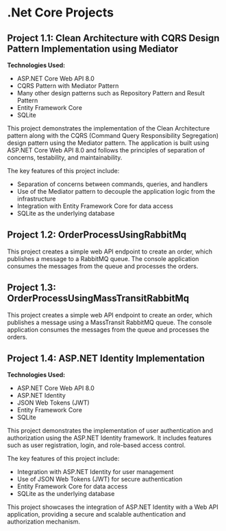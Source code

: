 # .Net Core Projects

## Project 1.1: Clean Architecture with CQRS Design Pattern Implementation using Mediator

**Technologies Used:**
- ASP.NET Core Web API 8.0
- CQRS Pattern with Mediator Pattern
- Many other design patterns such as Repository Pattern and Result Pattern
- Entity Framework Core
- SQLite

This project demonstrates the implementation of the Clean Architecture pattern along with the CQRS (Command Query Responsibility Segregation) design pattern using the Mediator pattern. The application is built using ASP.NET Core Web API 8.0 and follows the principles of separation of concerns, testability, and maintainability.

The key features of this project include:

- Separation of concerns between commands, queries, and handlers
- Use of the Mediator pattern to decouple the application logic from the infrastructure
- Integration with Entity Framework Core for data access
- SQLite as the underlying database

## Project 1.2: OrderProcessUsingRabbitMq

This project creates a simple web API endpoint to create an order, which publishes a message to a RabbitMQ queue. The console application consumes the messages from the queue and processes the orders.

## Project 1.3: OrderProcessUsingMassTransitRabbitMq

This project creates a simple web API endpoint to create an order, which publishes a message using a MassTransit RabbitMQ queue. The console application consumes the messages from the queue and processes the orders.

## Project 1.4: ASP.NET Identity Implementation

**Technologies Used:**
- ASP.NET Core Web API 8.0
- ASP.NET Identity
- JSON Web Tokens (JWT)
- Entity Framework Core
- SQLite

This project demonstrates the implementation of user authentication and authorization using the ASP.NET Identity framework. It includes features such as user registration, login, and role-based access control.

The key features of this project include:

- Integration with ASP.NET Identity for user management
- Use of JSON Web Tokens (JWT) for secure authentication
- Entity Framework Core for data access
- SQLite as the underlying database

This project showcases the integration of ASP.NET Identity with a Web API application, providing a secure and scalable authentication and authorization mechanism.

